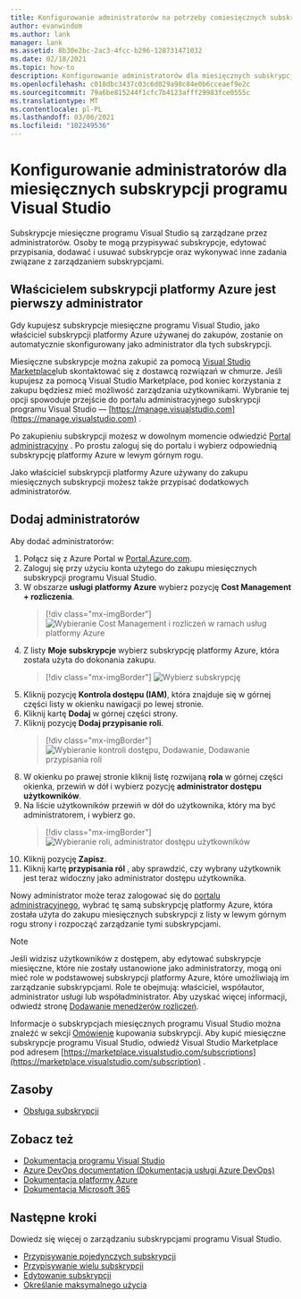 ```yaml
---
title: Konfigurowanie administratorów na potrzeby comiesięcznych subskrypcji programu Visual Studio | Microsoft Docs
author: evanwindom
ms.author: lank
manager: lank
ms.assetid: 8b30e2bc-2ac3-4fcc-b296-128731471032
ms.date: 02/18/2021
ms.topic: how-to
description: Konfigurowanie administratorów dla miesięcznych subskrypcji
ms.openlocfilehash: c018dbc3437c03c6d029a98c84e0b6cceaef9e2c
ms.sourcegitcommit: 79a6be815244f1cfc7b4123afff29983fce0555c
ms.translationtype: MT
ms.contentlocale: pl-PL
ms.lasthandoff: 03/06/2021
ms.locfileid: "102249536"
---
```

# <a name="set-up-admins-for-visual-studio-monthly-subscriptions"></a>Konfigurowanie administratorów dla miesięcznych subskrypcji programu Visual Studio

Subskrypcje miesięczne programu Visual Studio są zarządzane przez administratorów. Osoby te mogą przypisywać subskrypcje, edytować przypisania, dodawać i usuwać subskrypcje oraz wykonywać inne zadania związane z zarządzaniem subskrypcjami.

## <a name="the-azure-subscription-owner-is-the-first-admin"></a>Właścicielem subskrypcji platformy Azure jest pierwszy administrator

Gdy kupujesz subskrypcje miesięczne programu Visual Studio, jako właściciel subskrypcji platformy Azure używanej do zakupów, zostanie on automatycznie skonfigurowany jako administrator dla tych subskrypcji.

Miesięczne subskrypcje można zakupić za pomocą [Visual Studio Marketplace](https://marketplace.visualstudio.com/subscriptions)lub skontaktować się z dostawcą rozwiązań w chmurze. Jeśli kupujesz za pomocą Visual Studio Marketplace, pod koniec korzystania z zakupu będziesz mieć możliwość zarządzania użytkownikami. Wybranie tej opcji spowoduje przejście do portalu administracyjnego subskrypcji programu Visual Studio — [https://manage.visualstudio.com](https://manage.visualstudio.com) .

Po zakupieniu subskrypcji możesz w dowolnym momencie odwiedzić [Portal administracyjny](https://manage.visualstudio.com) . Po prostu zaloguj się do portalu i wybierz odpowiednią subskrypcję platformy Azure w lewym górnym rogu.

Jako właściciel subskrypcji platformy Azure używany do zakupu miesięcznych subskrypcji możesz także przypisać dodatkowych administratorów.

## <a name="add-admins"></a>Dodaj administratorów

Aby dodać administratorów:

1. Połącz się z Azure Portal w [Portal.Azure.com](https://portal.azure.com).
2. Zaloguj się przy użyciu konta użytego do zakupu miesięcznych subskrypcji programu Visual Studio.
3. W obszarze **usługi platformy Azure** wybierz pozycję **Cost Management + rozliczenia**.
   > [!div class="mx-imgBorder"]
   > ![Wybieranie Cost Management i rozliczeń w ramach usług platformy Azure](_img/cloud-admin/azure-cost-billing.png "Wybierz Cost Management z grupy usług platformy Azure")
4. Z listy **Moje subskrypcje** wybierz subskrypcję platformy Azure, która została użyta do dokonania zakupu.
   > [!div class="mx-imgBorder"]
   > ![Wybierz subskrypcję](_img/cloud-admin/subscription-list.png "Wybierz subskrypcję platformy Azure, której chcesz użyć do dokonania zakupu.")
5. Kliknij pozycję **Kontrola dostępu (IAM)**, która znajduje się w górnej części listy w okienku nawigacji po lewej stronie.
6. Kliknij kartę **Dodaj** w górnej części strony.
7. Kliknij pozycję **Dodaj przypisanie roli**.
   > [!div class="mx-imgBorder"]
   > ![Wybieranie kontroli dostępu, Dodawanie, Dodawanie przypisania roli](_img/cloud-admin/access-control-add.png "Z listy po lewej stronie wybierz pozycję Kontrola dostępu, a następnie wybierz pozycję Dodaj.")
8. W okienku po prawej stronie kliknij listę rozwijaną **rola** w górnej części okienka, przewiń w dół i wybierz pozycję **administrator dostępu użytkowników**.
9. Na liście użytkowników przewiń w dół do użytkownika, który ma być administratorem, i wybierz go. 
   > [!div class="mx-imgBorder"]
   > ![Wybieranie roli, administrator dostępu użytkowników](_img/cloud-admin/add-role-user-access-admin.png "Wybierz pozycję rola, wybierz pozycję Administrator dostępu użytkowników, a następnie wybierz nazwę użytkownika, który ma być administratorem.")
10. Kliknij pozycję **Zapisz**.
11. Kliknij kartę **przypisania ról** , aby sprawdzić, czy wybrany użytkownik jest teraz widoczny jako administrator dostępu użytkownika.

Nowy administrator może teraz zalogować się do [portalu administracyjnego](https://manage.visualstudio.com), wybrać tę samą subskrypcję platformy Azure, która została użyta do zakupu miesięcznych subskrypcji z listy w lewym górnym rogu strony i rozpocząć zarządzanie tymi subskrypcjami.

> [!NOTE]
> Jeśli widzisz użytkowników z dostępem, aby edytować subskrypcje miesięczne, które nie zostały ustanowione jako administratorzy, mogą oni mieć role w podstawowej subskrypcji platformy Azure, które umożliwiają im zarządzanie subskrypcjami. Role te obejmują: właściciel, współautor, administrator usługi lub współadministrator. Aby uzyskać więcej informacji, odwiedź stronę [Dodawanie menedżerów rozliczeń](/azure/devops/organizations/billing/add-backup-billing-managers).

Informacje o subskrypcjach miesięcznych programu Visual Studio można znaleźć w sekcji [Omówienie](vscloud-overview.md) kupowania subskrypcji. Aby kupić miesięczne subskrypcje programu Visual Studio, odwiedź Visual Studio Marketplace pod adresem [https://marketplace.visualstudio.com/subscriptions](https://marketplace.visualstudio.com/subscription) .

## <a name="resources"></a>Zasoby
- [Obsługa subskrypcji](https://visualstudio.microsoft.com/subscriptions/support/)


## <a name="see-also"></a>Zobacz też
- [Dokumentacja programu Visual Studio](/visualstudio/)
- [Azure DevOps documentation (Dokumentacja usługi Azure DevOps)](/azure/devops/)
- [Dokumentacja platformy Azure](/azure/)
- [Dokumentacja Microsoft 365](/microsoft-365/)

## <a name="next-steps"></a>Następne kroki
Dowiedz się więcej o zarządzaniu subskrypcjami programu Visual Studio.
- [Przypisywanie pojedynczych subskrypcji](assign-license.md)
- [Przypisywanie wielu subskrypcji](assign-license-bulk.md)
- [Edytowanie subskrypcji](edit-license.md)
- [Określanie maksymalnego użycia](maximum-usage.md)